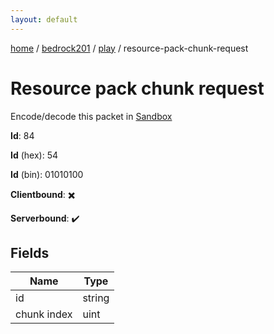 ```yaml
---
layout: default
---
```


[home](/)  /  [bedrock201](/protocol/bedrock201)  /  [play](/protocol/bedrock201/play)  /  resource-pack-chunk-request

# Resource pack chunk request

Encode/decode this packet in [Sandbox](../../../sandbox/bedrock201#Play.ResourcePackChunkRequest)

**Id**: 84

**Id** (hex): 54

**Id** (bin): 01010100

**Clientbound**: ✖️

**Serverbound**: ✔️

## Fields

Name | Type
---|---
id | string
chunk index | uint
